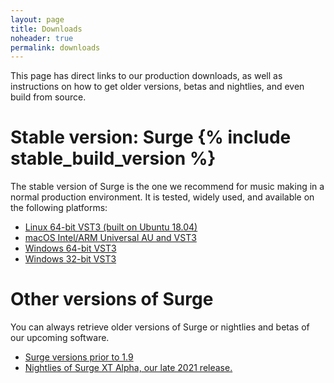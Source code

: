 ```yaml
---
layout: page
title: Downloads
noheader: true
permalink: downloads
---
```


This page has direct links to our production downloads, as well as instructions on how to get older
versions, betas and nightlies, and even build from source.

# Stable version: Surge {% include stable_build_version %} 

The stable version of Surge is the one we recommend for music making in a normal production environment.
It is tested, widely used, and available on the following platforms:

<ul>
  <li><a href="{% include stable_linux_x64_url %}">Linux 64-bit VST3 (built on Ubuntu 18.04)</a></li>
  <li><a href="{% include stable_macos_url %}">macOS Intel/ARM Universal AU and VST3</a></li>
  <li><a href="{% include stable_win_x64_url %}">Windows 64-bit VST3</a></li>
  <li><a href="{% include stable_win_x86_url %}">Windows 32-bit VST3</a></li>
</ul>

# Other versions of Surge

You can always retrieve older versions of Surge or nightlies and betas of our upcoming software. 

<ul>
  <li><a href="https://github.com/surge-synthesizer/releases/tags">Surge versions prior to 1.9</a></li>
  <li><a href="/nightly_XT">Nightlies of Surge XT Alpha, our late 2021 release.</a></li>
</ul>
